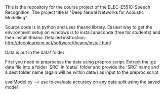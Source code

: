 This is the repository for the course project of the ELEC-E5510-Speech Recognition. The project title is "Deep Neural Networks for Acoustic Modelling".

Source code is in python and uses theano library.
Easiest way to get the environment setup on windows is to install anaconda (free for students) and then install theano.
Detailed instruction: http://deeplearning.net/software/theano/install.html

Data is put in the data/ folder 

First you need to preprocess the data using preproc script. Extract the .gz data file into a folder 'SRC' in 'data/' folder and provide the 
'SRC' name and a dest folder name (again will be within data/) as input to the preproc script 

evalModel.py  --> use to evaluate accuracy on any data split using the saved model

